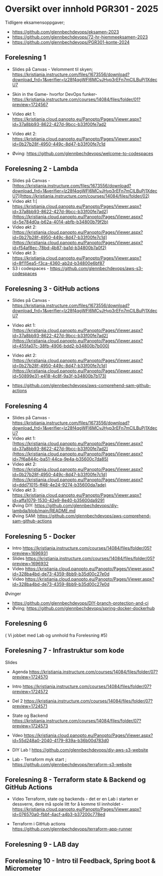 # Oversikt over innhold PGR301 - 2025

Tidligere eksamensoppgaver; 

* https://github.com/glennbechdevops/eksamen-2023
* https://github.com/glennbechdevops/72-hr-hjemmeeksamen-2023
* https://github.com/glennbechdevops/PGR301-konte-2024
  
## Forelesning 1

* Slides på Canvas - Velomment til skyen;  https://kristiania.instructure.com/files/1673556/download?download_frd=1&verifier=lz28f4qgWFl6MCvJHyp3rEFn7mCILBuPj1XdecU7
* Skin in the Game- hvorfor DevOps funker- https://kristiania.instructure.com/courses/14084/files/folder/01?preview=1724567
  
* Video økt 1: https://kristiania.cloud.panopto.eu/Panopto/Pages/Viewer.aspx?id=37a8bb93-8622-427d-9bcc-b33f00fe7ad2
* Video økt 2: https://kristiania.cloud.panopto.eu/Panopto/Pages/Viewer.aspx?id=0b27b28f-4950-449c-8d47-b33f00fe7c1d
* Øving: https://github.com/glennbechdevops/welcome-to-codespaces


## Forelesning 2 - Lambda 

* Slides på Canvas - [https://kristiania.instructure.com/files/1673556/download?download_frd=1&verifier=lz28f4qgWFl6MCvJHyp3rEFn7mCILBuPj1XdecU7](https://kristiania.instructure.com/courses/14084/files/folder/02)
* Video økt 1:[ https://kristiania.cloud.panopto.eu/Panopto/Pages/Viewer.aspx?id=37a8bb93-8622-427d-9bcc-b33f00fe7ad2](https://kristiania.cloud.panopto.eu/Panopto/Pages/Viewer.aspx?id=5e784d0a-b62a-4014-abfb-b34800b79f2b)
* Video økt 2: [https://kristiania.cloud.panopto.eu/Panopto/Pages/Viewer.aspx?id=0b27b28f-4950-449c-8d47-b33f00fe7c1d](https://kristiania.cloud.panopto.eu/Panopto/Pages/Viewer.aspx?id=f54af8ec-78bd-4b87-ba1d-b34800b7a0f2)
* Video økt 3: https://kristiania.cloud.panopto.eu/Panopto/Pages/Viewer.aspx?id=8f115ea5-f3ca-4360-ab2d-b34800e6bf87
* S3 i codespaces - https://github.com/glennbechdevops/aws-s3-codespaces

## Forelesning 3 - GitHub actions 

* Slides på Canvas - https://kristiania.instructure.com/files/1673556/download?download_frd=1&verifier=lz28f4qgWFl6MCvJHyp3rEFn7mCILBuPj1XdecU7
* Video økt 1: [https://kristiania.cloud.panopto.eu/Panopto/Pages/Viewer.aspx?id=37a8bb93-8622-427d-9bcc-b33f00fe7ad2](https://kristiania.cloud.panopto.eu/Panopto/Pages/Viewer.aspx?id=455fa07c-38fb-4906-bdd2-b34800b7b000)
* Video økt 2: [https://kristiania.cloud.panopto.eu/Panopto/Pages/Viewer.aspx?id=0b27b28f-4950-449c-8d47-b33f00fe7c1d](https://kristiania.cloud.panopto.eu/Panopto/Pages/Viewer.aspx?id=50899e31-e418-4c8f-9a3f-b34800b7b173)

* https://github.com/glennbechdevops/aws-comprehend-sam-github-actions

## Forelesning 4

* Slides på Canvas - https://kristiania.instructure.com/files/1673556/download?download_frd=1&verifier=lz28f4qgWFl6MCvJHyp3rEFn7mCILBuPj1XdecU7
* Video økt 1: [https://kristiania.cloud.panopto.eu/Panopto/Pages/Viewer.aspx?id=37a8bb93-8622-427d-9bcc-b33f00fe7ad2](https://kristiania.cloud.panopto.eu/Panopto/Pages/Viewer.aspx?id=7f6a844c-ba51-44ca-9e4a-b35600c7da85)
* Video økt 2: [https://kristiania.cloud.panopto.eu/Panopto/Pages/Viewer.aspx?id=0b27b28f-4950-449c-8d47-b33f00fe7c1d](https://kristiania.cloud.panopto.eu/Panopto/Pages/Viewer.aspx?id=ddd71015-ff48-4e24-9274-b35600da7ade)
* Video økt 3: https://kristiania.cloud.panopto.eu/Panopto/Pages/Viewer.aspx?id=affa1079-1530-42e9-8e40-b35600da9291
* Øving DIY: https://github.com/glennbechdevops/diy-lambda/blob/main/README.md
* Øving SAM: https://github.com/glennbechdevops/aws-comprehend-sam-github-actions

 ## Forelesning 5 - Docker 

* Intro https://kristiania.instructure.com/courses/14084/files/folder/05?preview=1696931
* Slides https://kristiania.instructure.com/courses/14084/files/folder/05?preview=1696932
* Video https://kristiania.cloud.panopto.eu/Panopto/Pages/Viewer.aspx?id=328ba4bd-de73-4359-8bb9-b35d00c27e0d
* Video https://kristiania.cloud.panopto.eu/Panopto/Pages/Viewer.aspx?id=328ba4bd-de73-4359-8bb9-b35d00c27e0d

Øvinger

* https://github.com/glennbechdevops/DIY-branch-protection-and-ci
* Øving; https://github.com/glennbechdevops/spring-docker-dockerhub

 ## Forelesning 6

 ( Vi jobbet med Lab og unnhold fra Forelesning #5) 

 ## Forelesning 7 - Infrastruktur som kode 

Slides 

* Agenda   https://kristiania.instructure.com/courses/14084/files/folder/07?preview=1724570
* Intro https://kristiania.instructure.com/courses/14084/files/folder/07?preview=1724572
* Del 2 https://kristiania.instructure.com/courses/14084/files/folder/07?preview=1724571
* State og Backend https://kristiania.instructure.com/courses/14084/files/folder/07?preview=1724573

 * Vdeo https://kristiania.cloud.panopto.eu/Panopto/Pages/Viewer.aspx?id=55d248a0-2040-4179-839a-b36b00d783d0

* DIY Lab !  https://github.com/glennbechdevops/diy-aws-s3-website
* Lab - Terraform myk start ; https://github.com/glennbechdevops/terraform-s3-website

 ## Forelesning 8 - Terraform state & Backend og GitHub Actions

* Video Terraform, state og backends - det er en Lab i starten er dessverre, dere må spole litt for å komme til innholdet - https://kristiania.cloud.panopto.eu/Panopto/Pages/Viewer.aspx?id=076570a0-fbbf-4acf-a4b3-b37200c778ed

* Terraform i GitHub actions https://github.com/glennbechdevops/terraform-app-runner

 ## Forelesning 9 - LAB day 

 ## Forelesning 10 - Intro til Feedback, Spring boot & Micrometer 

